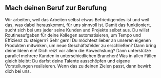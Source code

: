 ## Mach deinen Beruf zur Berufung

Wir arbeiten, weil das Arbeiten selbst etwas Befriedigendes ist und weil das, was dabei herauskommt, für uns sinnvoll ist. Damit das funktioniert, sucht sich bei uns jeder seine Kunden und Projekte selbst aus. Du willst Routineaufgaben für deine Kollegen automatisieren, um Tempo und Effizienz zu steigern? Sehr gern! Du möchtest lieber an unseren eigenen Produkten mitwirken, um neue Geschäftsfelder zu erschließen? Dann bring deine Ideen ein! Dich reizt vor allem die Abwechslung? Dann unterstütze parallel mehrere Kunden in unterschiedlichen Branchen! Was in allen Fällen gleich bleibt: Du darfst deine Talente ausschöpfen und eigene Vorstellungen realisieren. Wenn das zu deinen Zielen passt, dann bewirb dich bei uns.
